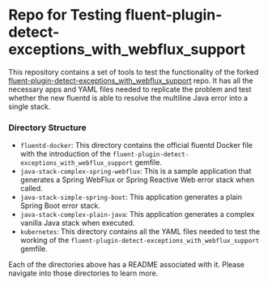 # Repo for Testing fluent-plugin-detect-exceptions_with_webflux_support

This repository contains a set of tools to test the functionality of the forked [fluent-plugin-detect-exceptions_with_webflux_support](https://github.com/faisaltheparttimecoder/fluent-plugin-detect-exceptions_with_webflux_support) repo. It has all the necessary apps and YAML files needed to replicate the problem and test whether the new fluentd is able to resolve the multiline Java error into a single stack.

### Directory Structure

+ `fluentd-docker`: This directory contains the official fluentd Docker file with the introduction of the `fluent-plugin-detect-exceptions_with_webflux_support` gemfile.
+ `java-stack-complex-spring-webflux`: This is a sample application that generates a Spring WebFlux or Spring Reactive Web error stack when called.
+ `java-stack-simple-spring-boot`: This application generates a plain Spring Boot error stack.
+ `java-stack-complex-plain-java`: This application generates a complex vanilla Java stack when executed.
+ `kubernetes`: This directory contains all the YAML files needed to test the working of the `fluent-plugin-detect-exceptions_with_webflux_support` gemfile.

Each of the directories above has a README associated with it. Please navigate into those directories to learn more.